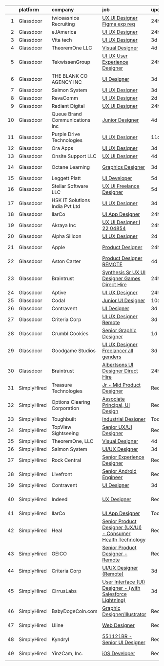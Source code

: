 

|    | platform    | company                         | job                                                                                                                                                                                                                                                                                                                                                                                                                                                                                                                                                                                                                                                                                                                                                                                                                                                                                                                                                                                                                                                                                                                                                                                                                                                                                                                                              | update_time   | location                   |
|---:|:------------|:--------------------------------|:-------------------------------------------------------------------------------------------------------------------------------------------------------------------------------------------------------------------------------------------------------------------------------------------------------------------------------------------------------------------------------------------------------------------------------------------------------------------------------------------------------------------------------------------------------------------------------------------------------------------------------------------------------------------------------------------------------------------------------------------------------------------------------------------------------------------------------------------------------------------------------------------------------------------------------------------------------------------------------------------------------------------------------------------------------------------------------------------------------------------------------------------------------------------------------------------------------------------------------------------------------------------------------------------------------------------------------------------------|:--------------|:---------------------------|
|  1 | Glassdoor   | twiceasnice Recruiting          | [UX UI Designer  Figma exp req ](https://www.glassdoor.com/partner/jobListing.htm?pos=103&ao=1110586&s=58&guid=00000182de139032ab2208ebf7291898&src=GD_JOB_AD&t=SR&vt=w&ea=1&cs=1_1e177a1e&cb=1661583200609&jobListingId=1008097477746&cpc=C4A69CCDBB3B9599&jrtk=3-0-1gbf1742qkcn4801-1gbf1743bjm5f800-1acb59f2cad62839--6NYlbfkN0AIiLXtwtv0BDns9BiY4ItblantFozdL6jLmLxNvS8mvt4_hCZCGA9Hyf1Q01pvrE49uFlFMPwMafTfeACXTlavcEaoMaN18HylJnmnlLyUaC_CNS1TpMMVEMK8orhCAqKaetsXtEjhDiG5Bf-vGxDezOr7OooT3vMohk5rYNqdW9DZrzVXVwtVkyii4IzvUAYzl1RSMBbc-KTYGL5Nu0WO7JRoDB7BnA-yLxryj00_0hQjUw6v0BSKog-FWpF7RQYGg-TZk-fMDCpgyaY71tDcnkXX1F5ZMon1Q6BUgWzNdPM22cf7frwk7QC3_iko7A0ox6v6oZinzqcGjMLs-z258h1D5ZNTAGo5rHmDhUbc2G6qEpkk8Y0BQa80d08cS9jp6g6C7pxsOLsngRgPdGmiEz9aPRpLW-b_lQ1iNQ0HB_RSDsG60JxuGv3YfX3IPPs26Rx338tmzhnFuanCdt-8UZjSgewWKfqMxtZ05dmBo6HehPofOMZsmgo7Yl0LwxaVVXsIGnSPNZXnSnl5r7MU)                                                                                                                                                                                                                                                                                                                                                                                                                                                        | 24h           | New York, NY               |
|  2 | Glassdoor   | eJAmerica                       | [UI UX Designer](https://www.glassdoor.com/partner/jobListing.htm?pos=122&ao=1136043&s=58&guid=00000182de139032ab2208ebf7291898&src=GD_JOB_AD&t=SR&vt=w&ea=1&cs=1_e33f1019&cb=1661583200610&jobListingId=1008097167079&jrtk=3-0-1gbf1742qkcn4801-1gbf1743bjm5f800-435c785749e9a8b0-)                                                                                                                                                                                                                                                                                                                                                                                                                                                                                                                                                                                                                                                                                                                                                                                                                                                                                                                                                                                                                                                             | 24h           | Austin, TX                 |
|  3 | Glassdoor   | Vita tech                       | [UI UX Designer](https://www.glassdoor.com/partner/jobListing.htm?pos=118&ao=1136043&s=58&guid=00000182de139032ab2208ebf7291898&src=GD_JOB_AD&t=SR&vt=w&ea=1&cs=1_770c202a&cb=1661583200610&jobListingId=1008088267651&jrtk=3-0-1gbf1742qkcn4801-1gbf1743bjm5f800-0128c1e137f7daca-)                                                                                                                                                                                                                                                                                                                                                                                                                                                                                                                                                                                                                                                                                                                                                                                                                                                                                                                                                                                                                                                             | 3d            | Andes, NY                  |
|  4 | Glassdoor   | TheoremOne  LLC                 | [Visual Designer](https://www.glassdoor.com/partner/jobListing.htm?pos=126&ao=1136043&s=58&guid=00000182de139032ab2208ebf7291898&src=GD_JOB_AD&t=SR&vt=w&ea=1&cs=1_452ba761&cb=1661583200611&jobListingId=1008086848738&jrtk=3-0-1gbf1742qkcn4801-1gbf1743bjm5f800-a72845fc5da9cffb-)                                                                                                                                                                                                                                                                                                                                                                                                                                                                                                                                                                                                                                                                                                                                                                                                                                                                                                                                                                                                                                                            | 4d            | Remote                     |
|  5 | Glassdoor   | TekwissenGroup                  | [UI UX  User Experience Designer](https://www.glassdoor.com/partner/jobListing.htm?pos=106&ao=1136043&s=58&guid=00000182de139032ab2208ebf7291898&src=GD_JOB_AD&t=SR&vt=w&ea=1&cs=1_49562f81&cb=1661583200609&jobListingId=1008097107636&jrtk=3-0-1gbf1742qkcn4801-1gbf1743bjm5f800-e778cf5cfce17f3c-)                                                                                                                                                                                                                                                                                                                                                                                                                                                                                                                                                                                                                                                                                                                                                                                                                                                                                                                                                                                                                                            | 24h           | McLean, VA                 |
|  6 | Glassdoor   | THE BLANK   CO AGENCY INC       | [UI Designer](https://www.glassdoor.com/partner/jobListing.htm?pos=111&ao=1136043&s=58&guid=00000182de139032ab2208ebf7291898&src=GD_JOB_AD&t=SR&vt=w&ea=1&cs=1_7d8ac085&cb=1661583200610&jobListingId=1008089953452&jrtk=3-0-1gbf1742qkcn4801-1gbf1743bjm5f800-208b34612dc6ba0d-)                                                                                                                                                                                                                                                                                                                                                                                                                                                                                                                                                                                                                                                                                                                                                                                                                                                                                                                                                                                                                                                                | 3d            | Remote                     |
|  7 | Glassdoor   | Saimon System                   | [UI UX Designer](https://www.glassdoor.com/partner/jobListing.htm?pos=107&ao=1136043&s=58&guid=00000182de139032ab2208ebf7291898&src=GD_JOB_AD&t=SR&vt=w&ea=1&cs=1_0ba2914f&cb=1661583200609&jobListingId=1008088747942&jrtk=3-0-1gbf1742qkcn4801-1gbf1743bjm5f800-bbca29749c3abcf8-)                                                                                                                                                                                                                                                                                                                                                                                                                                                                                                                                                                                                                                                                                                                                                                                                                                                                                                                                                                                                                                                             | 3d            | Remote                     |
|  8 | Glassdoor   | RevaComm                        | [UI UX Designer](https://www.glassdoor.com/partner/jobListing.htm?pos=109&ao=1136043&s=58&guid=00000182de139032ab2208ebf7291898&src=GD_JOB_AD&t=SR&vt=w&ea=1&cs=1_a106ea0a&cb=1661583200609&jobListingId=1008091526950&jrtk=3-0-1gbf1742qkcn4801-1gbf1743bjm5f800-4861b94a6e2798db-)                                                                                                                                                                                                                                                                                                                                                                                                                                                                                                                                                                                                                                                                                                                                                                                                                                                                                                                                                                                                                                                             | 2d            | Remote                     |
|  9 | Glassdoor   | Radiant Digital                 | [UX UI Designer](https://www.glassdoor.com/partner/jobListing.htm?pos=105&ao=1136043&s=58&guid=00000182de139032ab2208ebf7291898&src=GD_JOB_AD&t=SR&vt=w&ea=1&cs=1_84444876&cb=1661583200609&jobListingId=1008097485234&jrtk=3-0-1gbf1742qkcn4801-1gbf1743bjm5f800-63a190f403efd4b5-)                                                                                                                                                                                                                                                                                                                                                                                                                                                                                                                                                                                                                                                                                                                                                                                                                                                                                                                                                                                                                                                             | 24h           | Vienna, VA                 |
| 10 | Glassdoor   | Queue Brand Communications Inc  | [Junior Designer](https://www.glassdoor.com/partner/jobListing.htm?pos=102&ao=1110586&s=58&guid=00000182de139032ab2208ebf7291898&src=GD_JOB_AD&t=SR&vt=w&ea=1&cs=1_9e76be91&cb=1661583200609&jobListingId=1008085805538&cpc=75B6770C194DCF89&jrtk=3-0-1gbf1742qkcn4801-1gbf1743bjm5f800-67ac1d03eb912890--6NYlbfkN0DLWr0FuvwmpNY589ecXM0wpB-l41nBtAe9mv-PvJGiqVoeB48sRuu9MbDLtxU1qQip8rEB7tFYaCOqFGO25S3gAMFjOb9fLtFM1pemwqDDHPhIxOinFwbTrVuDYkfpdgNqqUDgFqsMOBtfCELcTRWyHVhCXYoSwT9n6M0xgRM2da0Qcer4g2n-5zwA1lJkqKSezJPYNMP7FrSYd1elP9XsSfszHSJiCrr51jMKLfsA2CtLml9lIXp1C5yxPunfHLDxShkUnqRe8LMyR8zk57akv-fE_N_jQiYIoEBLGlf4Aj6IFlHxgW6qUlZjzu9X3n2mpOekTaLDf9OOAoxDzGoEt9H7ylJ2WXlaKbCO1cV3hrHDRlMFO0H1pfxgB1qpSbu5WwxisUgbA0CHn9QXB237CCTcFUAaPlMujph4ePxRe2eEecR7OjA2kttV6lTsB46T1SQmx7FsJXOD45ySz9G_eBhMQhHw7yNHnR4y-78orHVQRRuQ0WwUQbJWMpna_Qo%3D)                                                                                                                                                                                                                                                                                                                                                                                                                                                                                         | 4d            | Chicago, IL                |
| 11 | Glassdoor   | Purple Drive Technologies       | [UI UX Designer](https://www.glassdoor.com/partner/jobListing.htm?pos=114&ao=1136043&s=58&guid=00000182de139032ab2208ebf7291898&src=GD_JOB_AD&t=SR&vt=w&ea=1&cs=1_c7c47eb1&cb=1661583200610&jobListingId=1008071636422&jrtk=3-0-1gbf1742qkcn4801-1gbf1743bjm5f800-244f8b7428a1be87-)                                                                                                                                                                                                                                                                                                                                                                                                                                                                                                                                                                                                                                                                                                                                                                                                                                                                                                                                                                                                                                                             | 11d           | Seattle, WA                |
| 12 | Glassdoor   | Ora Apps                        | [UI UX Designer](https://www.glassdoor.com/partner/jobListing.htm?pos=112&ao=1136043&s=58&guid=00000182de139032ab2208ebf7291898&src=GD_JOB_AD&t=SR&vt=w&ea=1&cs=1_55dc1631&cb=1661583200610&jobListingId=1008089030667&jrtk=3-0-1gbf1742qkcn4801-1gbf1743bjm5f800-b7ca8aa2d51d1c03-)                                                                                                                                                                                                                                                                                                                                                                                                                                                                                                                                                                                                                                                                                                                                                                                                                                                                                                                                                                                                                                                             | 3d            | Remote                     |
| 13 | Glassdoor   | Onsite Support LLC              | [UX UI Designer](https://www.glassdoor.com/partner/jobListing.htm?pos=124&ao=1136043&s=58&guid=00000182de139032ab2208ebf7291898&src=GD_JOB_AD&t=SR&vt=w&ea=1&cs=1_edcdca99&cb=1661583200611&jobListingId=1008086188115&jrtk=3-0-1gbf1742qkcn4801-1gbf1743bjm5f800-449c226ce5f94274-)                                                                                                                                                                                                                                                                                                                                                                                                                                                                                                                                                                                                                                                                                                                                                                                                                                                                                                                                                                                                                                                             | 4d            | Remote                     |
| 14 | Glassdoor   | Octane Learning                 | [Graphics Designer](https://www.glassdoor.com/partner/jobListing.htm?pos=110&ao=1136043&s=58&guid=00000182de139032ab2208ebf7291898&src=GD_JOB_AD&t=SR&vt=w&ea=1&cs=1_2a0201d6&cb=1661583200610&jobListingId=1008088059425&jrtk=3-0-1gbf1742qkcn4801-1gbf1743bjm5f800-8c0e59c7eee0087d-)                                                                                                                                                                                                                                                                                                                                                                                                                                                                                                                                                                                                                                                                                                                                                                                                                                                                                                                                                                                                                                                          | 3d            | Princeton, NJ              |
| 15 | Glassdoor   | Leggett   Platt                 | [UI Developer](https://www.glassdoor.com/partner/jobListing.htm?pos=128&ao=1136043&s=58&guid=00000182de139032ab2208ebf7291898&src=GD_JOB_AD&t=SR&vt=w&cs=1_90d370d6&cb=1661583200611&jobListingId=1008084184966&jrtk=3-0-1gbf1742qkcn4801-1gbf1743bjm5f800-2c206d6eecbc3252-)                                                                                                                                                                                                                                                                                                                                                                                                                                                                                                                                                                                                                                                                                                                                                                                                                                                                                                                                                                                                                                                                    | 5d            | Remote                     |
| 16 | Glassdoor   | Stellar Software  LLC           | [UX UI Freelance Designer](https://www.glassdoor.com/partner/jobListing.htm?pos=120&ao=1136043&s=58&guid=00000182de139032ab2208ebf7291898&src=GD_JOB_AD&t=SR&vt=w&ea=1&cs=1_cd407d6e&cb=1661583200610&jobListingId=1008083343674&jrtk=3-0-1gbf1742qkcn4801-1gbf1743bjm5f800-a03522897468c3a3-)                                                                                                                                                                                                                                                                                                                                                                                                                                                                                                                                                                                                                                                                                                                                                                                                                                                                                                                                                                                                                                                   | 5d            | Remote                     |
| 17 | Glassdoor   | HSK IT Solutions India Pvt  Ltd | [UI UX Designer](https://www.glassdoor.com/partner/jobListing.htm?pos=116&ao=1136043&s=58&guid=00000182de139032ab2208ebf7291898&src=GD_JOB_AD&t=SR&vt=w&ea=1&cs=1_4e78449a&cb=1661583200610&jobListingId=1008088232419&jrtk=3-0-1gbf1742qkcn4801-1gbf1743bjm5f800-4c3916653f29f449-)                                                                                                                                                                                                                                                                                                                                                                                                                                                                                                                                                                                                                                                                                                                                                                                                                                                                                                                                                                                                                                                             | 3d            | Trenton, NJ                |
| 18 | Glassdoor   | IlarCo                          | [UI App Designer](https://www.glassdoor.com/partner/jobListing.htm?pos=115&ao=1136043&s=58&guid=00000182de139032ab2208ebf7291898&src=GD_JOB_AD&t=SR&vt=w&ea=1&cs=1_bc604824&cb=1661583200610&jobListingId=1008097560096&jrtk=3-0-1gbf1742qkcn4801-1gbf1743bjm5f800-ea3aed3263cfccf2-)                                                                                                                                                                                                                                                                                                                                                                                                                                                                                                                                                                                                                                                                                                                                                                                                                                                                                                                                                                                                                                                            | 24h           | Remote                     |
| 19 | Glassdoor   | Akraya Inc                      | [UX UI Designer I  22 04854](https://www.glassdoor.com/partner/jobListing.htm?pos=113&ao=1136043&s=58&guid=00000182de139032ab2208ebf7291898&src=GD_JOB_AD&t=SR&vt=w&cs=1_977513f3&cb=1661583200610&jobListingId=1008097473644&jrtk=3-0-1gbf1742qkcn4801-1gbf1743bjm5f800-3e62b19874b1da40-)                                                                                                                                                                                                                                                                                                                                                                                                                                                                                                                                                                                                                                                                                                                                                                                                                                                                                                                                                                                                                                                      | 24h           | Mountain View, CA          |
| 20 | Glassdoor   | Alpha Silicon                   | [UI UX Designer](https://www.glassdoor.com/partner/jobListing.htm?pos=108&ao=1136043&s=58&guid=00000182de139032ab2208ebf7291898&src=GD_JOB_AD&t=SR&vt=w&ea=1&cs=1_13b3a030&cb=1661583200609&jobListingId=1008091441224&jrtk=3-0-1gbf1742qkcn4801-1gbf1743bjm5f800-90f3cf63ad949129-)                                                                                                                                                                                                                                                                                                                                                                                                                                                                                                                                                                                                                                                                                                                                                                                                                                                                                                                                                                                                                                                             | 2d            | Remote                     |
| 21 | Glassdoor   | Apple                           | [Product Designer](https://www.glassdoor.com/partner/jobListing.htm?pos=119&ao=1136043&s=58&guid=00000182de139032ab2208ebf7291898&src=GD_JOB_AD&t=SR&vt=w&cs=1_2d0b69c1&cb=1661583200610&jobListingId=1008096459728&jrtk=3-0-1gbf1742qkcn4801-1gbf1743bjm5f800-b67100074db51ec7-)                                                                                                                                                                                                                                                                                                                                                                                                                                                                                                                                                                                                                                                                                                                                                                                                                                                                                                                                                                                                                                                                | 24h           | Culver City, CA            |
| 22 | Glassdoor   | Aston Carter                    | [Product Designer   REMOTE](https://www.glassdoor.com/partner/jobListing.htm?pos=104&ao=1110586&s=58&guid=00000182de139032ab2208ebf7291898&src=GD_JOB_AD&t=SR&vt=w&ea=1&cs=1_5b95af60&cb=1661583200609&jobListingId=1008086900875&cpc=3BA4CE39D5B5DEF5&jrtk=3-0-1gbf1742qkcn4801-1gbf1743bjm5f800-720c7bd6235d45eb--6NYlbfkN0ChYVx_I3yfZ_JDY3EFoivtqvi_stwnZ_kRt8Dowt_l_d1ydueao4NEv8X4QANiVn-M3TO5M0Dr8QZ_ZdTwpHgSVdXIJs0cziKBT8ySgK1Zz7ijLDCuQ1q13RTFjtwLeVOmSAiqN94WjF5t2x_hN70j0qhz60JWY7_Hd15KaQcGyYKG4lJL-JzNK1YoABaiVA1yytlq5EqUfvoAKZDZ_AJzdi67nZIkyScO8M1gLvlbroKAJ3TxKFX7PGKp3oyI-otJy2g2oshTl-tkbax9vanXPt7qSdBHO2zMgjc26mgZ3mk_Ysb828oUc0ys5Y78oTeeSYZLla2wH32ggzMOQe4Y1LkIBgeR2e66QcGltRE1j1gwyeHJk516GQeHvHBraSZZOLfcfxkw1AraUGbkq9j67KWaDlsHjKt2I5oCD-zhFrEcWYER7FC7KvesEZF7FM7VtlZOI9XBxupRABa11JFRyPQAO7GHhvjZWKEsZDQh5GgH6kPIcihby2UcHYFln7UZ-DfiKxB_uvWGAHPcziikd_xnoeJt3U002eAAJxXICBXaz4j-LPOJtu2WVxX0v3RoNluq1NwsXDhY_t4U87v_EjeSTmZpQUjg1rJ21igZz9diQk51naYc1SsKh9SUmmKxtKXRfNzk3wa0PnHyqqKbBDyT1s8cQ4WOgLrKGDiAUsNkjul0wtsd1vbM0_YrQ2mtQDB2MKuuYAp05iA57s260DtMA9qO_vh1NO76MX6SBCp2LdiV-kTL_ffEARFH9MlbfRUbASlbyU2nCxWMm4OxLyDqrq3eZGoXkM90x6jvj_riJ2bSp9d7sAq4EAR8Ywf6VUwXrvbljVjZ-kKwWI_-mz6wuCtWzg3SQttw5SMlW7rwlogcOEnWRerBXzPLEV8mmHjwRA37nQ-Ezrk-ZfYI59TVE-jYJmADtrkLkwgDsxmQpuy_Hb1DE5iT2Ae-S8hkJX6F6ZbM4w%3D%3D) | 4d            | Burbank, CA                |
| 23 | Glassdoor   | Braintrust                      | [Synthesis   Sr UX UI Designer   Games  Direct Hire ](https://www.glassdoor.com/partner/jobListing.htm?pos=117&ao=1136043&s=58&guid=00000182de139032ab2208ebf7291898&src=GD_JOB_AD&t=SR&vt=w&ea=1&cs=1_0e4f4742&cb=1661583200610&jobListingId=1008097859363&jrtk=3-0-1gbf1742qkcn4801-1gbf1743bjm5f800-9a5d5b845319ef7b-)                                                                                                                                                                                                                                                                                                                                                                                                                                                                                                                                                                                                                                                                                                                                                                                                                                                                                                                                                                                                                        | 24h           | San Francisco, CA          |
| 24 | Glassdoor   | Aptive                          | [UI UX Designer](https://www.glassdoor.com/partner/jobListing.htm?pos=101&ao=1110586&s=58&guid=00000182de139032ab2208ebf7291898&src=GD_JOB_AD&t=SR&vt=w&ea=1&cs=1_6e6ae94f&cb=1661583200608&jobListingId=1008096684505&cpc=ACAF1607C5C1E404&jrtk=3-0-1gbf1742qkcn4801-1gbf1743bjm5f800-71825036ff882d64--6NYlbfkN0B2cZzAHYotrGWAuJ-xs3TDgkhG2z_XMObEyaun3br5DRxA2kv22R2-7JZVh5XkQfCnn6gDSnl6d9VTyXWz8HSyJAoqQHGrTcl9YrSufoT0wimXHpUJqWDf8TM0uuUyLITPz8-8ZB24JuE7xlLi4GDEv0OQzNWR1ywmIVFd-QBZxia1gaP3lYbpyXx-4aHkevFi8yocizictqa5JyK4BImcF2GsscR2mmjNxuvCAG_szuELuuQ7xYjWzjARTWGo7gR9Npiq9MZsWuPnYF1ixwFCeaE4-FGTaPydvikod68iudNOTLDI41u-T0fsWBhu4ziGNOWsUvNR6df8um0NUazaytQVQBvSKk_kTTp-GioZ5LPVDAPyFvPZJ2I_EEY8Yjf25NpqJe7temjsEjWDoBknqGRgoBBFkktaIwBixn2lgmnOYxXfkE8cQRt6K9MbR-PumzkZthcz2e1Bd6e9wKcbkSI-6RfdZxwQXqguajYGVY-ZLyPkKWUAlHdUtCgdYZI%3D)                                                                                                                                                                                                                                                                                                                                                                                                                                                                                          | 24h           | Remote                     |
| 25 | Glassdoor   | Codal                           | [Junior UI Designer](https://www.glassdoor.com/partner/jobListing.htm?pos=129&ao=1136043&s=58&guid=00000182de139032ab2208ebf7291898&src=GD_JOB_AD&t=SR&vt=w&ea=1&cs=1_2858f57b&cb=1661583200611&jobListingId=1008074763452&jrtk=3-0-1gbf1742qkcn4801-1gbf1743bjm5f800-0f436a2a2c6dba5f-)                                                                                                                                                                                                                                                                                                                                                                                                                                                                                                                                                                                                                                                                                                                                                                                                                                                                                                                                                                                                                                                         | 10d           | Chicago, IL                |
| 26 | Glassdoor   | Contravent                      | [UI Designer](https://www.glassdoor.com/partner/jobListing.htm?pos=125&ao=1136043&s=58&guid=00000182de139032ab2208ebf7291898&src=GD_JOB_AD&t=SR&vt=w&ea=1&cs=1_f6093906&cb=1661583200611&jobListingId=1008087788533&jrtk=3-0-1gbf1742qkcn4801-1gbf1743bjm5f800-e3aada0a1fddaac4-)                                                                                                                                                                                                                                                                                                                                                                                                                                                                                                                                                                                                                                                                                                                                                                                                                                                                                                                                                                                                                                                                | 3d            | Remote                     |
| 27 | Glassdoor   | Criteria Corp                   | [UI UX Designer  Remote ](https://www.glassdoor.com/partner/jobListing.htm?pos=121&ao=1136043&s=58&guid=00000182de139032ab2208ebf7291898&src=GD_JOB_AD&t=SR&vt=w&ea=1&cs=1_77aedbe3&cb=1661583200610&jobListingId=1008087727458&jrtk=3-0-1gbf1742qkcn4801-1gbf1743bjm5f800-15adc991a0721407-)                                                                                                                                                                                                                                                                                                                                                                                                                                                                                                                                                                                                                                                                                                                                                                                                                                                                                                                                                                                                                                                    | 3d            | Remote                     |
| 28 | Glassdoor   | Crumbl Cookies                  | [Senior Graphic Designer](https://www.glassdoor.com/partner/jobListing.htm?pos=123&ao=1136043&s=58&guid=00000182de139032ab2208ebf7291898&src=GD_JOB_AD&t=SR&vt=w&ea=1&cs=1_12309adb&cb=1661583200610&jobListingId=1008093732515&jrtk=3-0-1gbf1742qkcn4801-1gbf1743bjm5f800-ae56ac6eb9b890a9-)                                                                                                                                                                                                                                                                                                                                                                                                                                                                                                                                                                                                                                                                                                                                                                                                                                                                                                                                                                                                                                                    | 1d            | Lindon, UT                 |
| 29 | Glassdoor   | Goodgame Studios                | [UI UX Designer   Freelancer  all genders ](https://www.glassdoor.com/partner/jobListing.htm?pos=127&ao=1136043&s=58&guid=00000182de139032ab2208ebf7291898&src=GD_JOB_AD&t=SR&vt=w&ea=1&cs=1_3ec56208&cb=1661583200611&jobListingId=1008089022927&jrtk=3-0-1gbf1742qkcn4801-1gbf1743bjm5f800-274a34a72983627e-)                                                                                                                                                                                                                                                                                                                                                                                                                                                                                                                                                                                                                                                                                                                                                                                                                                                                                                                                                                                                                                  | 3d            | Remote                     |
| 30 | Glassdoor   | Braintrust                      | [Albertsons   UI Designer   Direct Hire](https://www.glassdoor.com/partner/jobListing.htm?pos=130&ao=1136043&s=58&guid=00000182de139032ab2208ebf7291898&src=GD_JOB_AD&t=SR&vt=w&ea=1&cs=1_06c53284&cb=1661583200611&jobListingId=1008097485148&jrtk=3-0-1gbf1742qkcn4801-1gbf1743bjm5f800-fd447822fe452295-)                                                                                                                                                                                                                                                                                                                                                                                                                                                                                                                                                                                                                                                                                                                                                                                                                                                                                                                                                                                                                                     | 24h           | San Francisco, CA          |
| 31 | SimplyHired | Treasure Technologies           | [Jr - Mid Product Designer](https://www.simplyhired.com/job/OQ6CF7nR6RKjsblUVuDdRnfC51Q_LTFT0dhaDADR9wZMkWA_DerGRg?q=ui+designer)                                                                                                                                                                                                                                                                                                                                                                                                                                                                                                                                                                                                                                                                                                                                                                                                                                                                                                                                                                                                                                                                                                                                                                                                                | Recently      | Remote                     |
| 32 | SimplyHired | Options Clearing Corporation    | [Associate Principal, UI Design](https://www.simplyhired.com/job/W92YsuUW4xbt8AD3mTP4SQGrVXpulViZ7_LHfCXEUtW2GMS18CQL7g?q=ui+designer)                                                                                                                                                                                                                                                                                                                                                                                                                                                                                                                                                                                                                                                                                                                                                                                                                                                                                                                                                                                                                                                                                                                                                                                                           | Recently      | Chicago, IL                |
| 33 | SimplyHired | Toughbuilt                      | [Industrial Designer](https://www.simplyhired.com/job/YtmxSBPoXr9ZGOBvR7H_ML-VQenRInSaI4-a2EPcw00QWVkIAoMUwQ?q=ui+designer)                                                                                                                                                                                                                                                                                                                                                                                                                                                                                                                                                                                                                                                                                                                                                                                                                                                                                                                                                                                                                                                                                                                                                                                                                      | Today         | Irvine, CA                 |
| 34 | SimplyHired | TopView Sightseeing             | [Senior UX/UI Designer](https://www.simplyhired.com/job/V3p8x9DKq5JBwdyR7WTr73ZcldHBnMzcjpSyiLUn_IC3GDjLlvpqlw?q=ui+designer)                                                                                                                                                                                                                                                                                                                                                                                                                                                                                                                                                                                                                                                                                                                                                                                                                                                                                                                                                                                                                                                                                                                                                                                                                    | Recently      | New York, NY               |
| 35 | SimplyHired | TheoremOne, LLC                 | [Visual Designer](https://www.simplyhired.com/job/_BYrFoLSpLZO5x59OIklKqdYmvSwrbJJraCz3Br1OzWQMoK2gCzWdQ?q=ui+designer)                                                                                                                                                                                                                                                                                                                                                                                                                                                                                                                                                                                                                                                                                                                                                                                                                                                                                                                                                                                                                                                                                                                                                                                                                          | 4d            | Remote                     |
| 36 | SimplyHired | Saimon System                   | [UI/UX Designer](https://www.simplyhired.com/job/TBVgV0MpyYSnciVX3aibQt8Jsb4Pu_2wGSmKkAiuJUKgEusQ_q7r8Q?q=ui+designer)                                                                                                                                                                                                                                                                                                                                                                                                                                                                                                                                                                                                                                                                                                                                                                                                                                                                                                                                                                                                                                                                                                                                                                                                                           | 3d            | Remote                     |
| 37 | SimplyHired | Rock Central                    | [Senior Experience Designer](https://www.simplyhired.com/job/UsF5NXTI_IXYhcawUmw3kN32jP06WleBqauCl8-aleTJzozKLE6Thw?q=ui+designer)                                                                                                                                                                                                                                                                                                                                                                                                                                                                                                                                                                                                                                                                                                                                                                                                                                                                                                                                                                                                                                                                                                                                                                                                               | Recently      | Detroit, MI                |
| 38 | SimplyHired | Livefront                       | [Senior Android Engineer](https://www.simplyhired.com/job/OwPSGXRYs4BdInIRbe2UrKVgHF9zf0sDUM8oKPLvGoTcBuvtiQnwIg?q=ui+designer)                                                                                                                                                                                                                                                                                                                                                                                                                                                                                                                                                                                                                                                                                                                                                                                                                                                                                                                                                                                                                                                                                                                                                                                                                  | Recently      | Minneapolis, MN            |
| 39 | SimplyHired | Contravent                      | [UI Designer](https://www.simplyhired.com/job/dqUm6yHHH2-fIJgTUB5q8PYLqICLvyWI6FQt6LK2FBeIt8XkyIyVLA?q=ui+designer)                                                                                                                                                                                                                                                                                                                                                                                                                                                                                                                                                                                                                                                                                                                                                                                                                                                                                                                                                                                                                                                                                                                                                                                                                              | 3d            | Remote                     |
| 40 | SimplyHired | Indeed                          | [UX Designer](https://www.simplyhired.com/job/URziMhrNTaKa1PLKfIfrhF-GuRmaj4gn2FhVHZfhBU3tWsV0R0J4dw?q=ui+designer)                                                                                                                                                                                                                                                                                                                                                                                                                                                                                                                                                                                                                                                                                                                                                                                                                                                                                                                                                                                                                                                                                                                                                                                                                              | Recently      | United States +4 locations |
| 41 | SimplyHired | IlarCo                          | [UI App Designer](https://www.simplyhired.com/job/-7F8oZgSzcqJm7reFVo4GEu9Nlzd389sNI4MwBUcOCc-vKIQAJYa3A?q=ui+designer)                                                                                                                                                                                                                                                                                                                                                                                                                                                                                                                                                                                                                                                                                                                                                                                                                                                                                                                                                                                                                                                                                                                                                                                                                          | Today         | Remote                     |
| 42 | SimplyHired | Heal                            | [Senior Product Designer (UX/UI) - Consumer Health Technology](https://www.simplyhired.com/job/jV8vhDEtSKd6cMEVcXh7OXg4TaC09lx8gXsZGIhemDExicaP6c7CuA?q=ui+designer)                                                                                                                                                                                                                                                                                                                                                                                                                                                                                                                                                                                                                                                                                                                                                                                                                                                                                                                                                                                                                                                                                                                                                                             | Recently      | Atlanta, GA                |
| 43 | SimplyHired | GEICO                           | [Senior Product Designer - Remote](https://www.simplyhired.com/job/ln3sud8aZd5sLYh7KD6CsvNqb5UO84vfiWg14cWgaPWEKoWKejzmPA?q=ui+designer)                                                                                                                                                                                                                                                                                                                                                                                                                                                                                                                                                                                                                                                                                                                                                                                                                                                                                                                                                                                                                                                                                                                                                                                                         | Recently      | Chevy Chase, MD            |
| 44 | SimplyHired | Criteria Corp                   | [UI/UX Designer (Remote)](https://www.simplyhired.com/job/mnfPlpmqvFKEH0IsXLGDqQRTnWiWkAkLyazvjXXlkhY_oPV88uCdrA?q=ui+designer)                                                                                                                                                                                                                                                                                                                                                                                                                                                                                                                                                                                                                                                                                                                                                                                                                                                                                                                                                                                                                                                                                                                                                                                                                  | 3d            | Remote                     |
| 45 | SimplyHired | CirrusLabs                      | [User Interface (UI) Designer - (with Salesforce Lightning)](https://www.simplyhired.com/job/J4d_qbMOO_YLzdvpMHiNc0Dd8gRpskyXFsUgiSdZTlKUUsu6q1CO6w?q=ui+designer)                                                                                                                                                                                                                                                                                                                                                                                                                                                                                                                                                                                                                                                                                                                                                                                                                                                                                                                                                                                                                                                                                                                                                                               | 3d            | Remote                     |
| 46 | SimplyHired | BabyDogeCoin.com                | [Graphic Designer/Illustrator](https://www.simplyhired.com/job/rsO1yhKSFH8bKD_hCtM-rcRCZDABLFvMP2X29PkJgzzzOCu5TG2VuA?q=ui+designer)                                                                                                                                                                                                                                                                                                                                                                                                                                                                                                                                                                                                                                                                                                                                                                                                                                                                                                                                                                                                                                                                                                                                                                                                             | Recently      | Remote                     |
| 47 | SimplyHired | Uline                           | [Web Designer](https://www.simplyhired.com/job/kI5kUAq-InikRw-9L7E4f0451pjqb3sKTzg2rEtjPg4g-FlQB3FIdQ?q=ui+designer)                                                                                                                                                                                                                                                                                                                                                                                                                                                                                                                                                                                                                                                                                                                                                                                                                                                                                                                                                                                                                                                                                                                                                                                                                             | Recently      | Pleasant Prairie, WI       |
| 48 | SimplyHired | Kyndryl                         | [551121BR - Senior UI Designer](https://www.simplyhired.com/job/ln0q34g6s9axBOm-rTUWAVtLoFSFqQUKmESbQP3-Av_kUwzfaMU9MQ?q=ui+designer)                                                                                                                                                                                                                                                                                                                                                                                                                                                                                                                                                                                                                                                                                                                                                                                                                                                                                                                                                                                                                                                                                                                                                                                                            | Recently      | Remote                     |
| 49 | SimplyHired | YinzCam, Inc.                   | [iOS Developer](https://www.simplyhired.com/job/O7s3dealHuxhU0MGhoaMnfOJziqVEUTHKEJtlDWUSPF8S_dqWf-8-Q?q=ui+designer)                                                                                                                                                                                                                                                                                                                                                                                                                                                                                                                                                                                                                                                                                                                                                                                                                                                                                                                                                                                                                                                                                                                                                                                                                            | Recently      | Pittsburgh, PA             |